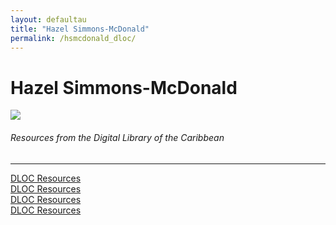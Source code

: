```yaml
---
layout: defaultau
title: "Hazel Simmons-McDonald"
permalink: /hsmcdonald_dloc/
---
```

<!-- partial:index.partial.html -->
<div class="content">
    <h1>Hazel Simmons-McDonald</h1>
    <div class="quote">
        <div><img src="https://live.staticflickr.com/3527/3971164997_ba8f71ebe7_b.jpg" class="logo"></div>
    </div>
    <body>
    <h6>Resources from the Digital Library of the Caribbean</h6><hr> 
        <a href="https://www.dloc.com/UFE0046867/00001/pdf" target="_blank">DLOC Resources</a><br>
        <a href="https://www.dloc.com/UF00098459/00003/images" target="_blank">DLOC Resources</a><br>
        <a href="https://www.dloc.com/UF00099208/00086/images" target="_blank">DLOC Resources</a><br>
        <a href="https://www.dloc.com/UF00099208/00089/images" target="_blank">DLOC Resources</a><br>
    </body> 
          </div>
  <!-- partial -->
<script src='https://cdnjs.cloudflare.com/ajax/libs/jquery/3.1.1/jquery.min.js'></script><script  src="{{ site.baseurl }}/assets/js/authorscript.js"></script>